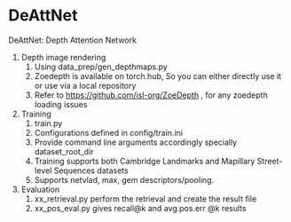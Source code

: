 # DeAttNet
DeAttNet: Depth Attention Network

1. Depth image rendering
    1. Using data_prep/gen_depthmaps.py 
    2. Zoedepth is available on torch.hub, So you can either directly use it or use via a local repository 
    3. Refer to https://github.com/isl-org/ZoeDepth , for any zoedepth loading issues
2. Training
    1. train.py
    2. Configurations defined in config/train.ini
    3. Provide command line arguments accordingly specially dataset_root_dir
    4. Training supports both Cambridge Landmarks and Mapillary Street-level Sequences datasets
    5. Supports netvlad, max, gem descriptors/pooling.
3. Evaluation
    1. xx_retrieval.py perform the retrieval and create the result file
    2. xx_pos_eval.py gives recall@k and avg.pos.err @k results
    
